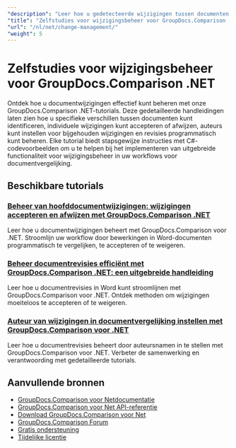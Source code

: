 ```yaml
---
"description": "Leer hoe u gedetecteerde wijzigingen tussen documenten kunt ophalen, accepteren, afwijzen en bewerken met GroupDocs.Comparison voor .NET."
"title": "Zelfstudies voor wijzigingsbeheer voor GroupDocs.Comparison .NET"
"url": "/nl/net/change-management/"
"weight": 5
---
```


# Zelfstudies voor wijzigingsbeheer voor GroupDocs.Comparison .NET

Ontdek hoe u documentwijzigingen effectief kunt beheren met onze GroupDocs.Comparison .NET-tutorials. Deze gedetailleerde handleidingen laten zien hoe u specifieke verschillen tussen documenten kunt identificeren, individuele wijzigingen kunt accepteren of afwijzen, auteurs kunt instellen voor bijgehouden wijzigingen en revisies programmatisch kunt beheren. Elke tutorial biedt stapsgewijze instructies met C#-codevoorbeelden om u te helpen bij het implementeren van uitgebreide functionaliteit voor wijzigingsbeheer in uw workflows voor documentvergelijking.

## Beschikbare tutorials

### [Beheer van hoofddocumentwijzigingen: wijzigingen accepteren en afwijzen met GroupDocs.Comparison .NET](./groupdocs-comparison-net-accept-reject-changes/)
Leer hoe u documentwijzigingen beheert met GroupDocs.Comparison voor .NET. Stroomlijn uw workflow door bewerkingen in Word-documenten programmatisch te vergelijken, te accepteren of te weigeren.

### [Beheer documentrevisies efficiënt met GroupDocs.Comparison .NET: een uitgebreide handleiding](./groupdocs-comparison-net-document-revisions-guide/)
Leer hoe u documentrevisies in Word kunt stroomlijnen met GroupDocs.Comparison voor .NET. Ontdek methoden om wijzigingen moeiteloos te accepteren of te weigeren.

### [Auteur van wijzigingen in documentvergelijking instellen met GroupDocs.Comparison voor .NET](./groupdocs-comparison-net-set-author-changes-document-comparison/)
Leer hoe u documentrevisies beheert door auteursnamen in te stellen met GroupDocs.Comparison voor .NET. Verbeter de samenwerking en verantwoording met gedetailleerde tutorials.

## Aanvullende bronnen

- [GroupDocs.Comparison voor Netdocumentatie](https://docs.groupdocs.com/comparison/net/)
- [GroupDocs.Comparison voor Net API-referentie](https://reference.groupdocs.com/comparison/net/)
- [Download GroupDocs.Comparison voor Net](https://releases.groupdocs.com/comparison/net/)
- [GroupDocs.Comparison Forum](https://forum.groupdocs.com/c/comparison)
- [Gratis ondersteuning](https://forum.groupdocs.com/)
- [Tijdelijke licentie](https://purchase.groupdocs.com/temporary-license/)